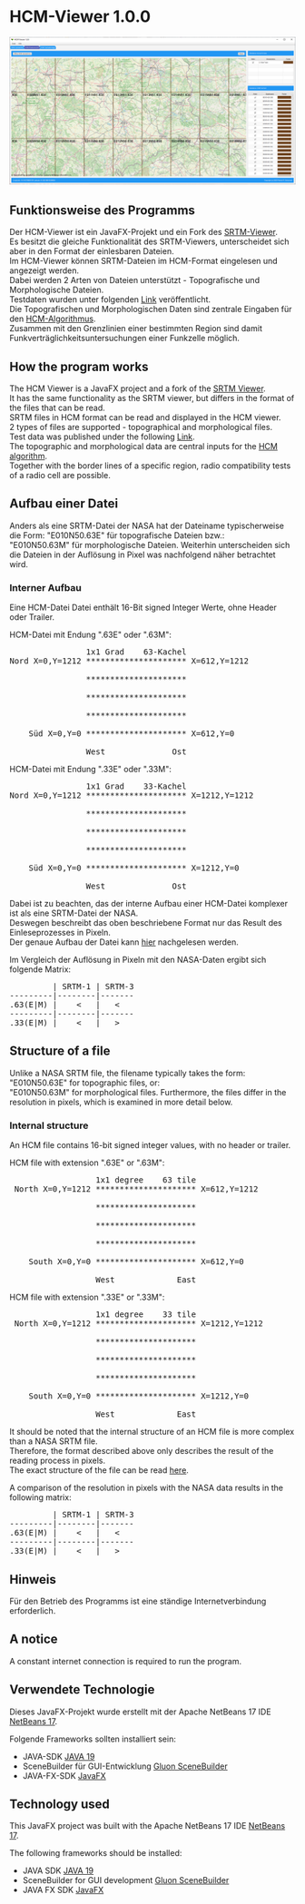 # HCM-Viewer 1.0.0

![image](https://github.com/NeuralCortex/HCM_Viewer/blob/main/images/hcm.png)

## Funktionsweise des Programms

Der HCM-Viewer ist ein JavaFX-Projekt und ein Fork des [SRTM-Viewer](https://github.com/NeuralCortex/SRTM_Viewer).</br>
Es besitzt die gleiche Funktionalität des SRTM-Viewers, unterscheidet sich aber in den Format der einlesbaren Dateien.</br>
Im HCM-Viewer können SRTM-Dateien im HCM-Format eingelesen und angezeigt werden.</br>
Dabei werden 2 Arten von Dateien unterstützt - Topografische und Morphologische Dateien.</br>
Testdaten wurden unter folgenden [Link](http://www.hcm-agreement.eu/http/englisch/verwaltung/index_europakarte.htm) veröffentlicht.</br>
Die Topografischen und Morphologischen Daten sind zentrale Eingaben für den [HCM-Algorithmus](https://github.com/5chufti/HCM_V7).</br>
Zusammen mit den Grenzlinien einer bestimmten Region sind damit Funkverträglichkeitsuntersuchungen einer Funkzelle möglich.

## How the program works

The HCM Viewer is a JavaFX project and a fork of the [SRTM Viewer](https://github.com/NeuralCortex/SRTM_Viewer).</br>
It has the same functionality as the SRTM viewer, but differs in the format of the files that can be read.</br>
SRTM files in HCM format can be read and displayed in the HCM viewer.</br>
2 types of files are supported - topographical and morphological files.</br>
Test data was published under the following [Link](http://www.hcm-agreement.eu/http/englisch/verwaltung/index_europakarte.htm).</br>
The topographic and morphological data are central inputs for the [HCM algorithm](https://github.com/5chufti/HCM_V7).</br>
Together with the border lines of a specific region, radio compatibility tests of a radio cell are possible.

## Aufbau einer Datei

Anders als eine SRTM-Datei der NASA hat der Dateiname typischerweise die Form: "E010N50.63E" für topografische Dateien bzw.: </br>
"E010N50.63M" für morphologische Dateien. Weiterhin unterscheiden sich die Dateien in der Auflösung in Pixel was nachfolgend näher betrachtet wird.

### Interner Aufbau

Eine HCM-Datei Datei enthält 16-Bit signed Integer Werte, ohne Header oder Trailer.

HCM-Datei mit Endung ".63E" oder ".63M":
<pre>
                1x1 Grad    63-Kachel
Nord X=0,Y=1212 ********************* X=612,Y=1212</br>
                *********************</br>
                *********************</br>
                *********************</br>
    Süd X=0,Y=0 ********************* X=612,Y=0</br>
                West              Ost
</pre>

HCM-Datei mit Endung ".33E" oder ".33M":
<pre>
                1x1 Grad    33-Kachel
Nord X=0,Y=1212 ********************* X=1212,Y=1212</br>
                *********************</br>
                *********************</br>
                *********************</br>
    Süd X=0,Y=0 ********************* X=1212,Y=0</br>
                West              Ost
</pre>

Dabei ist zu beachten, das der interne Aufbau einer HCM-Datei komplexer ist als eine SRTM-Datei der NASA.</br>
Deswegen beschreibt das oben beschriebene Format nur das Result des Einleseprozesses in Pixeln.</br>
Der genaue Aufbau der Datei kann [hier](https://github.com/5chufti/HCM_V7/blob/master/Point_info.f90) nachgelesen werden.

Im Vergleich der Auflösung in Pixeln mit den NASA-Daten ergibt sich folgende Matrix:
<pre>
         | SRTM-1 | SRTM-3
---------|--------|-------
.63(E|M) |    <   |   <
---------|--------|-------
.33(E|M) |    <   |   >
</pre>

## Structure of a file

Unlike a NASA SRTM file, the filename typically takes the form: "E010N50.63E" for topographic files, or: </br>
"E010N50.63M" for morphological files. Furthermore, the files differ in the resolution in pixels, which is examined in more detail below.

### Internal structure

An HCM file contains 16-bit signed integer values, with no header or trailer.

HCM file with extension ".63E" or ".63M":
<pre>
                  1x1 degree    63 tile
 North X=0,Y=1212 ********************* X=612,Y=1212</br>
                  *********************</br>
                  *********************</br>
                  *********************</br>
    South X=0,Y=0 ********************* X=612,Y=0</br>
                  West             East
</pre>

HCM file with extension ".33E" or ".33M":
<pre>
                  1x1 degree    33 tile
 North X=0,Y=1212 ********************* X=1212,Y=1212</br>
                  *********************</br>
                  *********************</br>
                  *********************</br>
    South X=0,Y=0 ********************* X=1212,Y=0</br>
                  West             East
</pre>

It should be noted that the internal structure of an HCM file is more complex than a NASA SRTM file.</br>
Therefore, the format described above only describes the result of the reading process in pixels.</br>
The exact structure of the file can be read [here](https://github.com/5chufti/HCM_V7/blob/master/Point_info.f90).

A comparison of the resolution in pixels with the NASA data results in the following matrix:
<pre>
         | SRTM-1 | SRTM-3
---------|--------|-------
.63(E|M) |    <   |   <
---------|--------|-------
.33(E|M) |    <   |   >
</pre>

## Hinweis

Für den Betrieb des Programms ist eine ständige Internetverbindung erforderlich.

## A notice

A constant internet connection is required to run the program.

## Verwendete Technologie

Dieses JavaFX-Projekt wurde erstellt mit der Apache NetBeans 17 IDE [NetBeans 17](https://netbeans.apache.org/).

Folgende Frameworks sollten installiert sein:

- JAVA-SDK [JAVA 19](https://www.oracle.com/java/technologies/javase/jdk19-archive-downloads.html)
- SceneBuilder für GUI-Entwicklung [Gluon SceneBuilder](https://gluonhq.com/products/scene-builder/)
- JAVA-FX-SDK [JavaFX](https://gluonhq.com/products/javafx/)

## Technology used

This JavaFX project was built with the Apache NetBeans 17 IDE [NetBeans 17](https://netbeans.apache.org/).

The following frameworks should be installed:

- JAVA SDK [JAVA 19](https://www.oracle.com/java/technologies/javase/jdk19-archive-downloads.html)
- SceneBuilder for GUI development [Gluon SceneBuilder](https://gluonhq.com/products/scene-builder/)
- JAVA FX SDK [JavaFX](https://gluonhq.com/products/javafx/)
